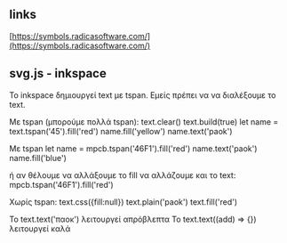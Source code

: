 ## links

[https://symbols.radicasoftware.com/](https://symbols.radicasoftware.com/)

## svg.js - inkspace


Το inkspace δημιουργεί text με tspan.
Εμείς πρέπει να να διαλέξουμε το text.
 
Mε tspan (μπορούμε πολλά tspan):
text.clear()
text.build(true)
let name = text.tspan('45').fill('red')
name.fill('yellow')
name.text('paok')

Με tspan
let name = mpcb.tspan('46F1').fill('red')
name.text('paok')
name.fill('blue')

ή αν θέλουμε να αλλάξουμε το fill να αλλάζουμε και το text:
mpcb.tspan('46F1').fill('red')


Χωρίς tspan:
text.css({fill:null})
text.plain('paok')
text.fill('red')

To text.text('παοκ') λειτουργεί απρόβλεπτα
Το text.text((add) => {}) λειτουργεί καλά